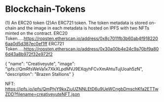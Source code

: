 # Blockchain-Tokens
(1) An ERC20 token (2)An ERC721 token. The token metadata is stored on-chain and the image in each metadata is hosted on IPFS with two NFTs minted on the contract.
ERC20 Token.....https://ropsten.etherscan.io/address/0x8c7011fb3b60ab4f9182206aa0d5d387ec0ef1ff
ERC721 Token.....https://ropsten.etherscan.io/address/0x30a00b4e24c9a70bf9a806d43a8b972f32e972f2

{
  "name": "Creativeyute",
  "image": "ipfs://QmRfsWeVa1x7XkXLpdMVJ9EXqyhFCvXmAhtuTujUoah5zN",
  "description": "Brazen Stallions"
}

NFT: https://ipfs.io/ipfs/QmPhjY9kxZiuUZNNLEtD6u9UeWCngbDmschKfa2ETTwZDD?filename=creativeyuteNFT.json
